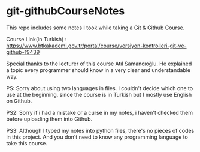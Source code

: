 # git-githubCourseNotes

This repo includes some notes I took while taking a Git &amp; Github Course.

Course Link(in Turkish) : https://www.btkakademi.gov.tr/portal/course/versiyon-kontrolleri-git-ve-github-19439

Special thanks to the lecturer of this course Atıl Samancıoğlu. He explained a topic every programmer should know in a very clear and understandable way.


PS: Sorry about using two languages in files. I couldn't decide which one to use at the beginning, since the course is in Turkish but I mostly use English on Github.

PS2: Sorry if i had a mistake or a curse in my notes, i haven't checked them before uploading them into Github.

PS3: Although I typed my notes into python files, there's no pieces of codes in this project. And you don't need to know any programming language to take this course.
